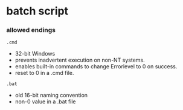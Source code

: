 # batch script
### allowed endings
```
.cmd 
```
- 32-bit Windows
- prevents inadvertent execution on non-NT systems.
- enables built-in commands to change Errorlevel to 0 on success.
- reset to 0 in a .cmd file.
```
.bat
```
- old 16-bit naming convention
- non-0 value in a .bat file